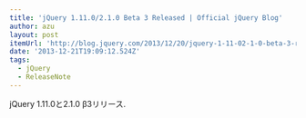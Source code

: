 ```yaml
---
title: 'jQuery 1.11.0/2.1.0 Beta 3 Released | Official jQuery Blog'
author: azu
layout: post
itemUrl: 'http://blog.jquery.com/2013/12/20/jquery-1-11-02-1-0-beta-3-released/'
date: '2013-12-21T19:09:12.524Z'
tags:
  - jQuery
  - ReleaseNote
---
```

jQuery 1.11.0と2.1.0 β3リリース.

